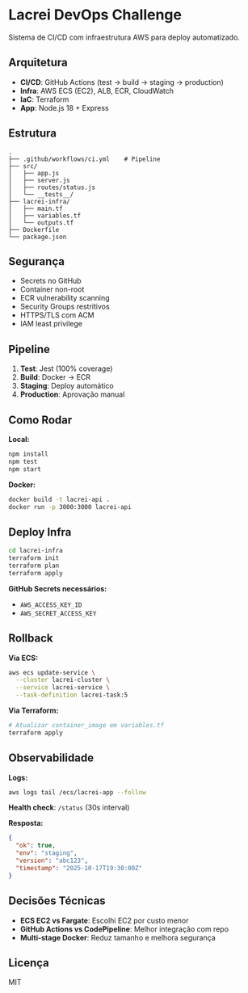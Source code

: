 # Lacrei DevOps Challenge

Sistema de CI/CD com infraestrutura AWS para deploy automatizado.

## Arquitetura

- **CI/CD**: GitHub Actions (test → build → staging → production)
- **Infra**: AWS ECS (EC2), ALB, ECR, CloudWatch
- **IaC**: Terraform
- **App**: Node.js 18 + Express

## Estrutura

```
.
├── .github/workflows/ci.yml    # Pipeline
├── src/
│   ├── app.js
│   ├── server.js
│   ├── routes/status.js
│   └── __tests__/
├── lacrei-infra/
│   ├── main.tf
│   ├── variables.tf
│   └── outputs.tf
├── Dockerfile
└── package.json
```

## Segurança

- Secrets no GitHub
- Container non-root
- ECR vulnerability scanning
- Security Groups restritivos
- HTTPS/TLS com ACM
- IAM least privilege

## Pipeline

1. **Test**: Jest (100% coverage)
2. **Build**: Docker → ECR
3. **Staging**: Deploy automático
4. **Production**: Aprovação manual

## Como Rodar

**Local:**
```bash
npm install
npm test
npm start
```

**Docker:**
```bash
docker build -t lacrei-api .
docker run -p 3000:3000 lacrei-api
```

## Deploy Infra

```bash
cd lacrei-infra
terraform init
terraform plan
terraform apply
```

**GitHub Secrets necessários:**
- `AWS_ACCESS_KEY_ID`
- `AWS_SECRET_ACCESS_KEY`

## Rollback

**Via ECS:**
```bash
aws ecs update-service \
  --cluster lacrei-cluster \
  --service lacrei-service \
  --task-definition lacrei-task:5
```

**Via Terraform:**
```bash
# Atualizar container_image em variables.tf
terraform apply
```

## Observabilidade

**Logs:**
```bash
aws logs tail /ecs/lacrei-app --follow
```

**Health check**: `/status` (30s interval)

**Resposta:**
```json
{
  "ok": true,
  "env": "staging",
  "version": "abc123",
  "timestamp": "2025-10-17T19:30:00Z"
}
```

## Decisões Técnicas

- **ECS EC2 vs Fargate**: Escolhi EC2 por custo menor
- **GitHub Actions vs CodePipeline**: Melhor integração com repo
- **Multi-stage Docker**: Reduz tamanho e melhora segurança

## Licença

MIT
